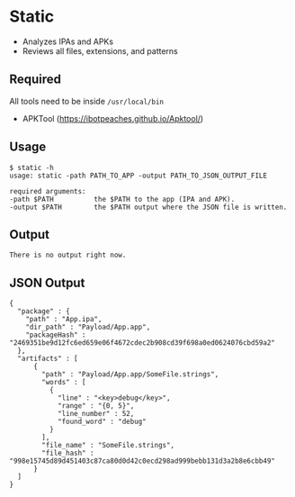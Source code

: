 # Static
- Analyzes  IPAs and APKs
- Reviews all files, extensions, and patterns

Required
----------
All tools need to be inside `/usr/local/bin`

- APKTool (https://ibotpeaches.github.io/Apktool/)


Usage
----------
```
$ static -h
usage: static -path PATH_TO_APP -output PATH_TO_JSON_OUTPUT_FILE

required arguments:
-path $PATH          the $PATH to the app (IPA and APK).
-output $PATH        the $PATH output where the JSON file is written.
```

Output
----------
```
There is no output right now.
```

JSON Output
----------
```
{
  "package" : {
    "path" : "App.ipa",
    "dir_path" : "Payload/App.app",
    "packageHash" : "2469351be9d12fc6ed659e06f4672cdec2b908cd39f698a0ed0624076cbd59a2"
  },
  "artifacts" : [
      {
        "path" : "Payload/App.app/SomeFile.strings",
        "words" : [
          {
            "line" : "<key>debug</key>",
            "range" : "{0, 5}",
            "line_number" : 52,
            "found_word" : "debug"
          }
        ],
        "file_name" : "SomeFile.strings",
        "file_hash" : "998e15745d89d451403c87ca80d0d42c0ecd298ad999bebb131d3a2b8e6cbb49"
      }
  ]
}

```
